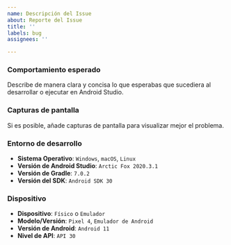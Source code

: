 ```yaml
---
name: Descripción del Issue
about: Reporte del Issue
title: ''
labels: bug
assignees: ''

---
```


### **Comportamiento esperado**  
Describe de manera clara y concisa lo que esperabas que sucediera al desarrollar o ejecutar en Android Studio.

### **Capturas de pantalla**  
Si es posible, añade capturas de pantalla para visualizar mejor el problema.

### **Entorno de desarrollo**  
- **Sistema Operativo**: `Windows`, `macOS`, `Linux`  
- **Versión de Android Studio**: `Arctic Fox 2020.3.1`  
- **Versión de Gradle**: `7.0.2`  
- **Versión del SDK**: `Android SDK 30`

### **Dispositivo**  
- **Dispositivo**: `Físico` o `Emulador`  
- **Modelo/Versión**: `Pixel 4`, `Emulador de Android`  
- **Versión de Android**: `Android 11`  
- **Nivel de API**: `API 30`
